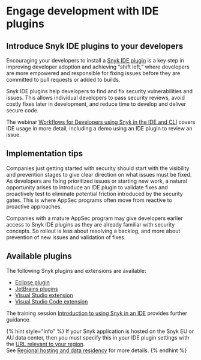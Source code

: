 # Engage development with IDE plugins

## Introduce Snyk IDE plugins to your developers

Encouraging your developers to install a [Snyk IDE plugin](../../../snyk-scm-ide-and-ci-cd-integrations/use-snyk-in-your-ide/) is a key step in improving developer adoption and achieving “shift left,” where developers are more empowered and responsible for fixing issues before they are committed to pull requests or added to builds.

Snyk IDE plugins help developers to find and fix security vulnerabilities and issues. This allows individual developers to pass security reviews, avoid costly fixes later in development, and reduce time to develop and deliver secure code.

The webinar [Workflows for Developers using Snyk in the IDE and CLI](https://www.youtube.com/watch?v=jzUJS6S6H48) covers IDE usage in more detail, including a demo using an IDE plugin to review an issue.

## Implementation tips

Companies just getting started with security should start with the visibility and prevention stages to give clear direction on what issues must be fixed. As developers are fixing prioritized issues or starting new work, a natural opportunity arises to introduce an IDE plugin to validate fixes and proactively test to eliminate potential friction introduced by the security gates. This is where AppSec programs often move from reactive to proactive approaches.&#x20;

Companies with a mature AppSec program may give developers earlier access to Snyk IDE plugins as they are already familiar with security concepts. So rollout is less about resolving a backlog, and more about prevention of new issues and validation of fixes.

## Available plugins

The following Snyk plugins and extensions are available:

* [Eclipse plugin](../../../snyk-scm-ide-and-ci-cd-integrations/use-snyk-in-your-ide/eclipse-plugin/)
* [JetBrains plugins](../../../snyk-scm-ide-and-ci-cd-integrations/use-snyk-in-your-ide/jetbrains-plugins/)
* [Visual Studio extension](../../../snyk-scm-ide-and-ci-cd-integrations/use-snyk-in-your-ide/visual-studio-extension/)
* [Visual Studio Code extension](../../../snyk-scm-ide-and-ci-cd-integrations/use-snyk-in-your-ide/visual-studio-code-extension/)

The training session [Introduction to using Snyk in an IDE](https://learn.snyk.io/lesson/snyk-in-an-ide/) provides further guidance.

{% hint style="info" %}
&#x20;If your Snyk application is hosted on the Snyk EU or AU data center, then you must specify this in your IDE plugin settings with the [URL relevant to your region](../../../working-with-snyk/regional-hosting-and-data-residency.md#ides-urls).\
See [Regional hosting and data residency](../../../working-with-snyk/regional-hosting-and-data-residency.md) for more details.
{% endhint %}
